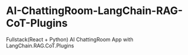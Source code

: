 # AI-ChattingRoom-LangChain-RAG-CoT-Plugins
Fullstack(React + Python) AI ChattingRoom App with LangChain.RAG.CoT.Plugins
